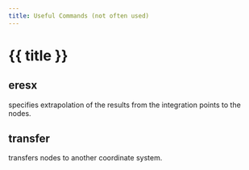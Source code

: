 ```yaml
---
title: Useful Commands (not often used)
---
```


# {{ title }}

## eresx

specifies extrapolation of the results from the integration points to the nodes.

## transfer

transfers nodes to another coordinate system.
